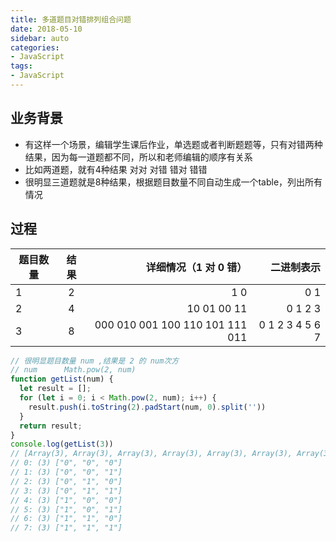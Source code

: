 ```yaml
---
title: 多道题目对错排列组合问题
date: 2018-05-10
sidebar: auto
categories:
- JavaScript
tags:
- JavaScript
---
```


##  业务背景
- 有这样一个场景，编辑学生课后作业，单选题或者判断题题等，只有对错两种结果，因为每一道题都不同，所以和老师编辑的顺序有关系
- 比如两道题，就有4种结果 对对 对错 错对 错错
- 很明显三道题就是8种结果，根据题目数量不同自动生成一个table，列出所有情况

##  过程

题目数量|结果|详细情况（1 对 0 错）|二进制表示
---|:--:|---:|---:
1|2|1  0|0 1
2|4|10 01 00 11|0 1 2 3
3|8|000 010 001 100 110 101 111 011|0 1 2 3 4 5 6 7

```js
// 很明显题目数量 num ,结果是 2 的 num次方
// num      Math.pow(2, num)
function getList(num) {
  let result = [];
  for (let i = 0; i < Math.pow(2, num); i++) {
    result.push(i.toString(2).padStart(num, 0).split(''))
  }
  return result;
}
console.log(getList(3))
// [Array(3), Array(3), Array(3), Array(3), Array(3), Array(3), Array(3), Array(3)]
// 0: (3) ["0", "0", "0"]
// 1: (3) ["0", "0", "1"]
// 2: (3) ["0", "1", "0"]
// 3: (3) ["0", "1", "1"]
// 4: (3) ["1", "0", "0"]
// 5: (3) ["1", "0", "1"]
// 6: (3) ["1", "1", "0"]
// 7: (3) ["1", "1", "1"]
```


